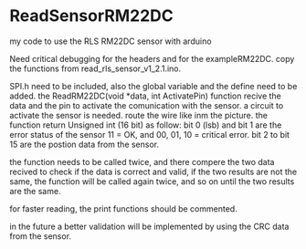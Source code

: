 # ReadSensorRM22DC
 my code to use the RLS RM22DC sensor with arduino

Need critical debugging for the headers and for the exampleRM22DC.
copy the functions from read_rls_sensor_v1_2.1.ino.

SPI.h need to be included, also the global variable and the define need to be added.
the ReadRM22DC(void *data, int ActivatePin) function recive the data and the pin to activate the comunication with the sensor.
a circuit to activate the sensor is needed. route the wire like inm the picture.
the function return Unsigned int (16 bit) as follow:
bit 0 (lsb) and bit 1 are the error status of the sensor 11 = OK, and 00, 01, 10 = critical error.
bit 2 to bit 15 are the postion data from the sensor.

the function needs to be called twice, and there compere the two data recived to check if the data is correct and valid, if the two results are not the same, the function will be called again twice, and so on until the two results are the same.

for faster reading, the print functions should be commented.

in the future a better validation will be implemented by using the CRC data from the sensor.